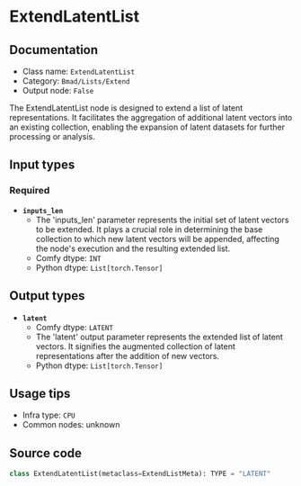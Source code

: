 # ExtendLatentList
## Documentation
- Class name: `ExtendLatentList`
- Category: `Bmad/Lists/Extend`
- Output node: `False`

The ExtendLatentList node is designed to extend a list of latent representations. It facilitates the aggregation of additional latent vectors into an existing collection, enabling the expansion of latent datasets for further processing or analysis.
## Input types
### Required
- **`inputs_len`**
    - The 'inputs_len' parameter represents the initial set of latent vectors to be extended. It plays a crucial role in determining the base collection to which new latent vectors will be appended, affecting the node's execution and the resulting extended list.
    - Comfy dtype: `INT`
    - Python dtype: `List[torch.Tensor]`
## Output types
- **`latent`**
    - Comfy dtype: `LATENT`
    - The 'latent' output parameter represents the extended list of latent vectors. It signifies the augmented collection of latent representations after the addition of new vectors.
    - Python dtype: `List[torch.Tensor]`
## Usage tips
- Infra type: `CPU`
- Common nodes: unknown


## Source code
```python
class ExtendLatentList(metaclass=ExtendListMeta): TYPE = "LATENT"

```
